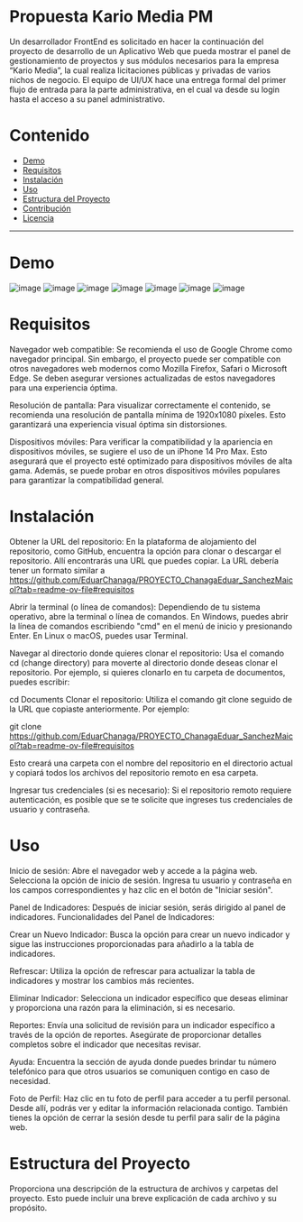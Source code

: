 
<h1>Propuesta Kario Media PM</h1>


Un desarrollador FrontEnd es solicitado en hacer la continuación del proyecto de desarrollo de un Aplicativo Web que pueda mostrar el panel de gestionamiento de proyectos y sus módulos necesarios para la empresa “Kario Media”, la cual realiza licitaciones públicas y privadas de varios nichos de negocio. El equipo de UI/UX hace una entrega formal del primer flujo de entrada para la parte administrativa, en el cual va desde su login hasta el acceso a su panel administrativo.

# Contenido

- [Demo](#demo)
- [Requisitos](#requisitos)
- [Instalación](#instalación)
- [Uso](#uso)
- [Estructura del Proyecto](#estructura-del-proyecto)
- [Contribución](#contribución)
- [Licencia](#licencia)

---

# Demo
![image](https://github.com/EduarChanaga/PROYECTO_ChanagaEduar_SanchezMaicol/assets/156428456/891a2e23-c0dd-4087-b317-3ba16274479b)
![image](https://github.com/EduarChanaga/PROYECTO_ChanagaEduar_SanchezMaicol/assets/156428456/af7ff027-0429-450c-817b-4cd579fe0878)
![image](https://github.com/EduarChanaga/PROYECTO_ChanagaEduar_SanchezMaicol/assets/156428456/36848078-bb7d-4dcb-b2bc-3b66adaea142)
![image](https://github.com/EduarChanaga/PROYECTO_ChanagaEduar_SanchezMaicol/assets/156428456/8b1e94ea-3572-4833-8f2f-c79bb4f2442f)
![image](https://github.com/EduarChanaga/PROYECTO_ChanagaEduar_SanchezMaicol/assets/156428456/32b2e010-8aad-4e17-93d9-a16fa8d1ec34)
![image](https://github.com/EduarChanaga/PROYECTO_ChanagaEduar_SanchezMaicol/assets/156428456/f5e06dc8-7f71-4df6-9c8a-aa7d6eafc832)
![image](https://github.com/EduarChanaga/PROYECTO_ChanagaEduar_SanchezMaicol/assets/156428456/4c3ddd74-9afc-4fe6-aaed-b672911f3eb6)




# Requisitos
Navegador web compatible: Se recomienda el uso de Google Chrome como navegador principal. Sin embargo, el proyecto puede ser compatible con otros navegadores web modernos como Mozilla Firefox, Safari o Microsoft Edge. Se deben asegurar versiones actualizadas de estos navegadores para una experiencia óptima.

Resolución de pantalla: Para visualizar correctamente el contenido, se recomienda una resolución de pantalla mínima de 1920x1080 píxeles. Esto garantizará una experiencia visual óptima sin distorsiones.

Dispositivos móviles: Para verificar la compatibilidad y la apariencia en dispositivos móviles, se sugiere el uso de un iPhone 14 Pro Max. Esto asegurará que el proyecto esté optimizado para dispositivos móviles de alta gama. Además, se puede probar en otros dispositivos móviles populares para garantizar la compatibilidad general.

# Instalación
Obtener la URL del repositorio: En la plataforma de alojamiento del repositorio, como GitHub, encuentra la opción para clonar o descargar el repositorio. Allí encontrarás una URL que puedes copiar. La URL debería tener un formato similar a https://github.com/EduarChanaga/PROYECTO_ChanagaEduar_SanchezMaicol?tab=readme-ov-file#requisitos

Abrir la terminal (o línea de comandos): Dependiendo de tu sistema operativo, abre la terminal o línea de comandos. En Windows, puedes abrir la línea de comandos escribiendo "cmd" en el menú de inicio y presionando Enter. En Linux o macOS, puedes usar Terminal.

Navegar al directorio donde quieres clonar el repositorio: Usa el comando cd (change directory) para moverte al directorio donde deseas clonar el repositorio. Por ejemplo, si quieres clonarlo en tu carpeta de documentos, puedes escribir:


cd Documents
Clonar el repositorio: Utiliza el comando git clone seguido de la URL que copiaste anteriormente. Por ejemplo:


git clone https://github.com/EduarChanaga/PROYECTO_ChanagaEduar_SanchezMaicol?tab=readme-ov-file#requisitos

Esto creará una carpeta con el nombre del repositorio en el directorio actual y copiará todos los archivos del repositorio remoto en esa carpeta.

Ingresar tus credenciales (si es necesario): Si el repositorio remoto requiere autenticación, es posible que se te solicite que ingreses tus credenciales de usuario y contraseña.

# Uso
Inicio de sesión:
Abre el navegador web y accede a la página web.
Selecciona la opción de inicio de sesión.
Ingresa tu usuario y contraseña en los campos correspondientes y haz clic en el botón de "Iniciar sesión".

Panel de Indicadores:
Después de iniciar sesión, serás dirigido al panel de indicadores.
Funcionalidades del Panel de Indicadores:


Crear un Nuevo Indicador:
Busca la opción para crear un nuevo indicador y sigue las instrucciones proporcionadas para añadirlo a la tabla de indicadores.

Refrescar:
Utiliza la opción de refrescar para actualizar la tabla de indicadores y mostrar los cambios más recientes.

Eliminar Indicador:
Selecciona un indicador específico que deseas eliminar y proporciona una razón para la eliminación, si es necesario.

Reportes:
Envía una solicitud de revisión para un indicador específico a través de la opción de reportes. Asegúrate de proporcionar detalles completos sobre el indicador que necesitas revisar.

Ayuda:
Encuentra la sección de ayuda donde puedes brindar tu número telefónico para que otros usuarios se comuniquen contigo en caso de necesidad.

Foto de Perfil:
Haz clic en tu foto de perfil para acceder a tu perfil personal.
Desde allí, podrás ver y editar la información relacionada contigo.
También tienes la opción de cerrar la sesión desde tu perfil para salir de la página web.
# Estructura del Proyecto
Proporciona una descripción de la estructura de archivos y carpetas del proyecto. Esto puede incluir una breve explicación de cada archivo y su propósito.


